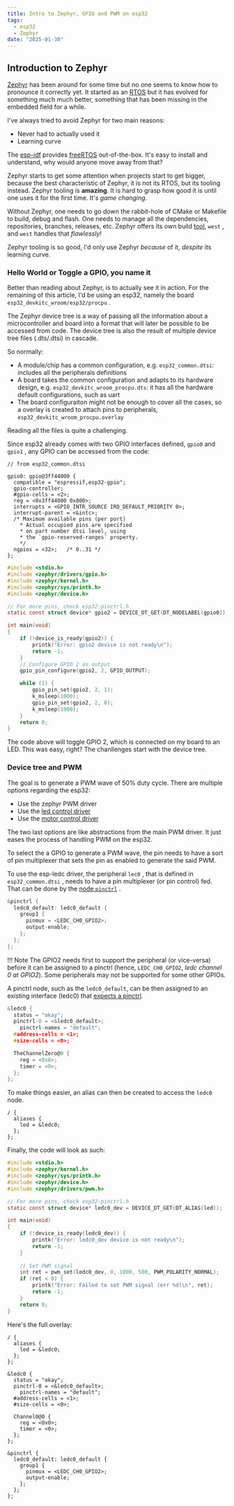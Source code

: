 ```yaml
---
title: Intro to Zephyr, GPIO and PWM on esp32
tags:
  - esp32
  - Zephyr
date: "2025-01-30"
---
```


## Introduction to Zephyr

[Zephyr](https://www.zephyrproject.org) has been around for some time but no one seems to know how to pronounce it correctly yet. It started as an [RTOS](https://en.wikipedia.org/wiki/Zephyr_(operating_system)) but it has evolved for something much much better, something that has been missing in the embedded field for a while.

I've always tried to avoid Zephyr for two main reasons:

* Never had to actually used it
* Learning curve

The [esp-idf](https://docs.espressif.com/projects/esp-idf/en/stable/esp32/get-started/index.html) provides [freeRTOS](https://www.freertos.org) out-of-the-box. It's easy to install and understand, why would anyone move away from that?

Zephyr starts to get some attention when projects start to get bigger, because the best characteristic of Zephyr, it is not its RTOS, but its tooling instead. Zephyr tooling is **amazing**. It is hard to grasp how good it is until one uses it for the first time. It's _game changing_.

Without Zephyr, one needs to go down the rabbit-hole of CMake or Makefile to build, debug and flash. One needs to manage all the dependencies, repositories, branches, releases, etc. Zephyr offers its own build [tool](https://docs.zephyrproject.org/latest/develop/west/index.html), `west` , and `west` handles that _flawlessly_!

Zephyr tooling is so good, I'd only use Zephyr _because_ of it, _despite_ its learning curve.

### Hello World or Toggle a GPIO, you name it

Better than reading about Zephyr, is to actually see it in action. For the remaining of this article, I'd be using an esp32, namely the board `esp32_devkitc_wroom/esp32/procpu` .

The Zephyr device tree is a way of passing all the information about a microcontroller and board into a format that will later be possible to be accessed from code. The device tree is also the result of multiple device tree files (.dts/.dtsi) in cascade.

So normally:

* A module/chip has a common configuration, e.g. `esp32_common.dtsi`: includes all the peripherals definitions
* A board takes the common configuration and adapts to its hardware design, e.g. `esp32_devkitc_wroom_procpu.dts`: it has all the hardware default configurations, such as uart
* The board configuraiton might not be enough to cover all the cases, so a overlay is created to attach pins to peripherals,     `esp32_devkitc_wroom_procpu.overlay`

Reading all the files is quite a challenging.

Since esp32 already comes with two GPIO interfaces defined, `gpio0` and `gpio1` , any GPIO can be accessed from the code:

```dts
// from esp32_common.dtsi

gpio0: gpio@3ff44000 {
  compatible = "espressif,esp32-gpio";
  gpio-controller;
  #gpio-cells = <2>;
  reg = <0x3ff44000 0x800>;
  interrupts = <GPIO_INTR_SOURCE IRQ_DEFAULT_PRIORITY 0>;
  interrupt-parent = <&intc>;
  /* Maximum available pins (per port)
    * Actual occupied pins are specified
    * on part number dtsi level, using
    * the `gpio-reserved-ranges` property.
    */
  ngpios = <32>;   /* 0..31 */
};
```

```c
#include <stdio.h>
#include <zephyr/drivers/gpio.h>
#include <zephyr/kernel.h>
#include <zephyr/sys/printk.h>
#include <zephyr/device.h>

// For more pins, check esp32-pinctrl.h
static const struct device* gpio2 = DEVICE_DT_GET(DT_NODELABEL(gpio0));

int main(void)
{
	if (!device_is_ready(gpio2)) {
		printk("Error: gpio2 device is not ready\n");
		return -1;
	}
	// Configure GPIO 2 as output
	gpio_pin_configure(gpio2, 2, GPIO_OUTPUT);

	while (1) {
		gpio_pin_set(gpio2, 2, 1);
		k_msleep(1000);
		gpio_pin_set(gpio2, 2, 0);
		k_msleep(1000);
	}
	return 0;
}
```

The code above will toggle GPIO 2, which is connected on my board to an LED.
This was easy, right? The chanllenges start with the device tree.

### Device tree and PWM

The goal is to generate a PWM wave of 50% duty cycle. There are multiple options regarding the esp32:

* Use the zephyr PWM driver
* Use the [led control driver](https://docs.zephyrproject.org/latest/build/dts/api/bindings/pwm/espressif%2Cesp32-ledc.html)
* Use the [motor control driver](https://docs.zephyrproject.org/latest/build/dts/api/bindings/pwm/espressif%2Cesp32-mcpwm.html)

The two last options are like abstractions from the main PWM driver. It just eases the process of handling PWM on the esp32.

To select the a GPIO to generate a PWM wave, the pin needs to have a sort of pin multiplexer that sets the pin as enabled to generate the said PWM.

To use the esp-ledc driver, the peripheral `lec0` , that is defined in `esp32_common.dtsi` , needs to have a pin multiplexer (or pin control) fed. That can be done by the [node `pinctrl`](https://docs.zephyrproject.org/latest/hardware/pinctrl/index.html) .

```c
&pinctrl {
  ledc0_default: ledc0_default {
    group1 {
      pinmux = <LEDC_CH0_GPIO2>;
      output-enable;
    };
  };
};
```

!!! Note
  The GPIO2 needs first to support the peripheral (or vice-versa) before it can be assigned to a pinctrl (hence, `LEDC_CH0_GPIO2`, _ledc channel 0 at GPIO2_). Some peripherals may not be supported for some other GPIOs.

A pinctrl node, such as the `ledc0_default`, can be then assigned to an existing interface (ledc0) that [expects a pinctrl](https://docs.zephyrproject.org/latest/build/dts/api/bindings/pwm/espressif%2Cesp32-ledc.html).

```c
&ledc0 {
  status = "okay";
  pinctrl-0 = <&ledc0_default>;
	pinctrl-names = "default";
  #address-cells = <1>;
  #size-cells = <0>;

  TheChannelZero@0 {
    reg = <0x0>;
    timer = <0>;
  };
};
```

To make things easier, an alias can then be created to access the `ledc0` node.

```
/ {
  aliases {
    led = &ledc0;
  };
};
```

Finally, the code will look as such:

```c
#include <stdio.h>
#include <zephyr/kernel.h>
#include <zephyr/sys/printk.h>
#include <zephyr/device.h>
#include <zephyr/drivers/pwm.h>

// For more pins, check esp32-pinctrl.h
static const struct device* ledc0_dev = DEVICE_DT_GET(DT_ALIAS(led));

int main(void)
{
	if (!device_is_ready(ledc0_dev)) {
		printk("Error: ledc0_dev device is not ready\n");
		return -1;
	}
  
	// Set PWM signal
	int ret = pwm_set(ledc0_dev, 0, 1000, 500, PWM_POLARITY_NORMAL);
	if (ret < 0) {
		printk("Error: Failed to set PWM signal (err %d)\n", ret);
		return -1;
	}
	return 0;
}
```

Here's the full overlay:

```dts
/ {
  aliases {
    led = &ledc0;
  };
};

&ledc0 {
  status = "okay";
  pinctrl-0 = <&ledc0_default>;
	pinctrl-names = "default";
  #address-cells = <1>;
  #size-cells = <0>;

  Channel0@0 {
    reg = <0x0>;
    timer = <0>;
  };
};

&pinctrl {
  ledc0_default: ledc0_default {
    group1 {
      pinmux = <LEDC_CH0_GPIO2>;
      output-enable;
    };
  };
};
```


